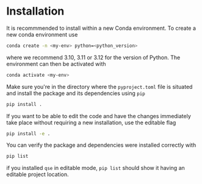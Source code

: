 # Installation
It is recommmended to install within a new Conda environment.
To create a new conda environment use
```bash
conda create -n <my-env> python=<python_version>
```
where we recommend 3.10, 3.11 or 3.12 for the version of Python.
The environment can then be activated with
```bash
conda activate <my-env>
```

Make sure you're in the directory where the `pyproject.toml` file is situated and install the package and its dependencies using `pip`
```bash
pip install .
```
If you want to be able to edit the code and have the changes immediately take place without requiring a new installation, use the editable flag
```bash
pip install -e .
```
You can verify the package and dependencies were installed correctly with
```bash
pip list
```
if you installed `qse` in editable mode, `pip list` should show it having an editable project location.
